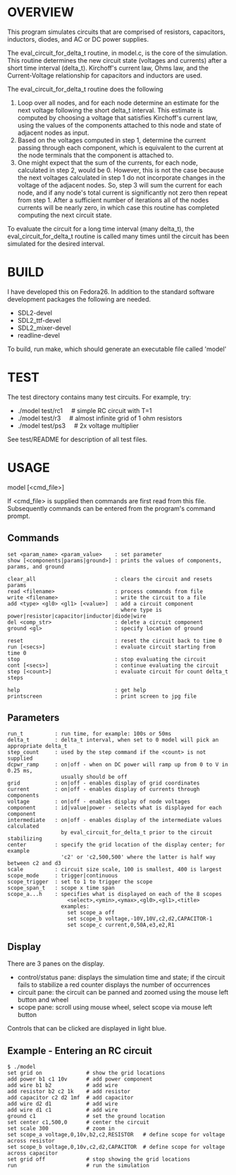 # OVERVIEW

This program simulates circuits that are comprised of resistors, capacitors, inductors, 
diodes, and AC or DC power supplies.

The eval_circuit_for_delta_t routine, in model.c, is the core of the simulation. This routine determines
the new circuit state (voltages and currents) after a short time interval (delta_t). Kirchoff's
current law, Ohms law, and the Current-Voltage relationship for capacitors and inductors are
used.

The eval_circuit_for_delta_t routine does the following
1. Loop over all nodes, and for each node determine an estimate for the next
voltage following the short delta_t interval. This estimate is computed by choosing a
voltage that satisfies Kirchoff's current law, using the values of the components
attached to this node and state of adjacent nodes as input.
2. Based on the voltages computed in step 1, determine the current passing through
each component, which is equivalent to the current at the node terminals that the 
component is attached to.
3. One might expect that the sum of the currents, for each node, calculated in 
step 2, would be 0. However, this is not the case because the next voltages
calculated in step 1 do not incorporate changes in the voltage of the adjacent 
nodes. So, step 3 will sum the current for each node, and if any node's total
current is significantly not zero then repeat from step 1. After a sufficient 
number of iterations all of the nodes currents will be nearly zero, 
in which case this routine has completed computing the next circuit state.

To evaluate the circuit for a long time interval (many delta_t), the 
eval_circuit_for_delta_t routine is called many times until the circuit has been
simulated for the desired interval.

# BUILD

I have developed this on Fedora26. In addition to the standard software development
packages the following are needed.
* SDL2-devel
* SDL2_ttf-devel
* SDL2_mixer-devel
* readline-devel

To build, run make, which should generate an executable file called 'model'

# TEST

The test directory contains many test circuits. For example, try:
* ./model test/rc1   &nbsp; &nbsp;  # simple RC circuit with T=1 
* ./model test/r3    &nbsp; &nbsp;  # almost infinite grid of 1 ohm resistors
* ./model test/ps3   &nbsp; &nbsp;  # 2x voltage multiplier 

See test/README for description of all test files.

# USAGE

model [<cmd_file>]

If <cmd_file> is supplied then commands are first read from this file. Subsequently
commands can be entered from the program's command prompt.

## Commands

```
set <param_name> <param_value>    : set parameter
show [<components|params|ground>] : prints the values of components, params, and ground

clear_all                         : clears the circuit and resets params
read <filename>                   : process commands from file
write <filename>                  : write the circuit to a file
add <type> <gl0> <gl1> [<value>]  : add a circuit component
                                    where type is power|resistor|capacitor|inductor|diode|wire
del <comp_str>                    : delete a circuit component
ground <gl>                       : specify location of ground

reset                             : reset the circuit back to time 0
run [<secs>]                      : evaluate circuit starting from time 0
stop                              : stop evaluating the circuit
cont [<secs>]                     : continue evaluating the circuit
step [<count>]                    : evaluate circuit for count delta_t steps

help                              : get help
printscreen                       : print screen to jpg file
```

## Parameters

```
run_t          : run time, for example: 100s or 50ms
delta_t        : delta_t interval, when set to 0 model will pick an appropriate delta_t
step_count     : used by the step command if the <count> is not supplied
dcpwr_ramp     : on|off - when on DC power will ramp up from 0 to V in 0.25 ms,
                 usually should be off
grid           : on|off - enables display of grid coordinates
current        : on|off - enables display of currents through components
voltage        : on|off - enables display of node voltages
component      : id|value|power - selects what is displayed for each component
intermediate   : on|off - enables display of the intermediate values calculated
                 by eval_circuit_for_delta_t prior to the circuit stabilizing
center         : specify the grid location of the display center; for example
                 'c2' or 'c2,500,500' where the latter is half way between c2 and d3
scale          : circuit size scale, 100 is smallest, 400 is largest
scope_mode     : trigger|continuous
scope_trigger  : set to 1 to trigger the scope
scope_span_t   : scope x time span
scope_a...h    : specifies what is displayed on each of the 8 scopes
                   <select>,<ymin>,<ymax>,<gl0>,<gl1>,<title>
                 examples:
                   set scope_a off
                   set scope_b voltage,-10V,10V,c2,d2,CAPACITOR-1
                   set scope_c current,0,50A,e3,e2,R1
```

## Display

There are 3 panes on the display. 
* control/status pane: displays the simulation time and state; if the circuit fails to
stabilize a red counter displays the number of occurrences
* circuit pane: the circuit can be panned and zoomed using the mouse left button and wheel
* scope pane: scroll using mouse wheel, select scope via mouse left button

Controls that can be clicked are displayed in light blue.

## Example - Entering an RC circuit 

```
$ ./model
set grid on              # show the grid locations
add power b1 c1 10v      # add power component
add wire b1 b2           # add wire
add resistor b2 c2 1k    # add resistor
add capacitor c2 d2 1mf  # add capacitor
add wire d2 d1           # add wire
add wire d1 c1           # add wire
ground c1                # set the ground location
set center c1,500,0      # center the circuit
set scale 300            # zoom in
set scope_a voltage,0,10v,b2,c2,RESISTOR   # define scope for voltage across resistor
set scope_b voltage,0,10v,c2,d2,CAPACITOR  # define scope for voltage across capacitor
set grid off             # stop showing the grid locations
run                      # run the simulation
```


